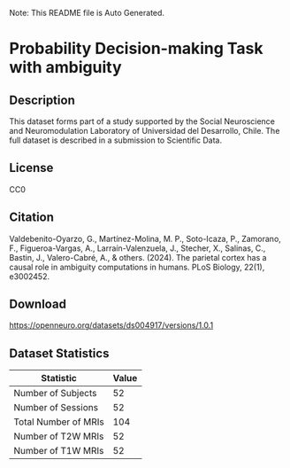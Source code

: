 Note: This README file is Auto Generated.

# Probability Decision-making Task with ambiguity

## Description

This dataset forms part of a study supported by the Social Neuroscience and Neuromodulation Laboratory of Universidad del Desarrollo, Chile. The full dataset is described in a submission to Scientific Data.


## License

CC0

## Citation

Valdebenito-Oyarzo, G., Martínez-Molina, M. P., Soto-Icaza, P., Zamorano, F., Figueroa-Vargas, A., Larraín-Valenzuela, J., Stecher, X., Salinas, C., Bastin, J., Valero-Cabré, A., & others. (2024). The parietal cortex has a causal role in ambiguity computations in humans. PLoS Biology, 22(1), e3002452.

## Download

https://openneuro.org/datasets/ds004917/versions/1.0.1

## Dataset Statistics

| Statistic | Value |
| --- | --- |
| Number of Subjects | 52 |
| Number of Sessions | 52 |
| Total Number of MRIs | 104 |
| Number of T2W MRIs | 52 |
| Number of T1W MRIs | 52 |

